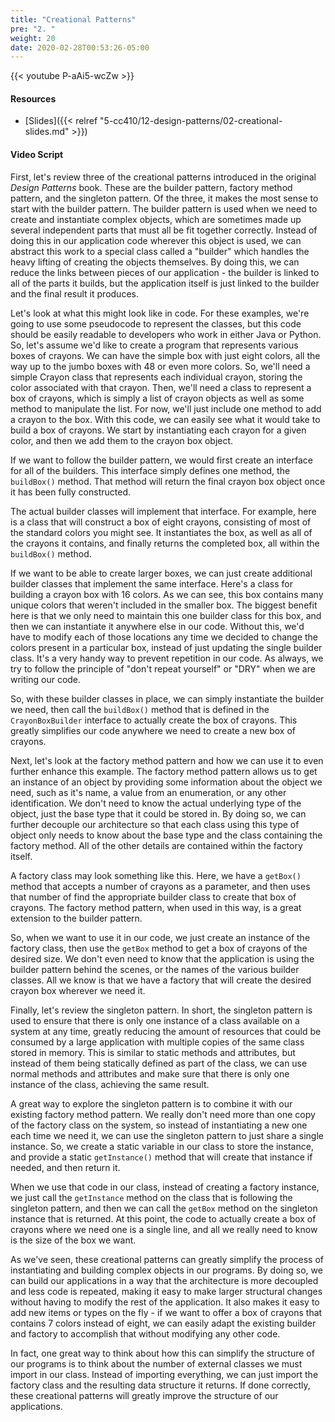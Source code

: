 ```yaml
---
title: "Creational Patterns"
pre: "2. "
weight: 20
date: 2020-02-28T00:53:26-05:00
---
```


{{< youtube P-aAi5-wcZw >}}

#### Resources

* [Slides]({{< relref "5-cc410/12-design-patterns/02-creational-slides.md" >}})

#### Video Script

First, let's review three of the creational patterns introduced in the original _Design Patterns_ book. These are the builder pattern, factory method pattern, and the singleton pattern. Of the three, it makes the most sense to start with the builder pattern. The builder pattern is used when we need to create and instantiate complex objects, which are sometimes made up several independent parts that must all be fit together correctly. Instead of doing this in our application code wherever this object is used, we can abstract this work to a special class called a "builder" which handles the heavy lifting of creating the objects themselves. By doing this, we can reduce the links between pieces of our application - the builder is linked to all of the parts it builds, but the application itself is just linked to the builder and the final result it produces. 

Let's look at what this might look like in code. For these examples, we're going to use some pseudocode to represent the classes, but this code should be easily readable to developers who work in either Java or Python. So, let's assume we'd like to create a program that represents various boxes of crayons. We can have the simple box with just eight colors, all the way up to the jumbo boxes with 48 or even more colors. So, we'll need a simple Crayon class that represents each individual crayon, storing the color associated with that crayon. Then, we'll need a class to represent a box of crayons, which is simply a list of crayon objects as well as some method to manipulate the list. For now, we'll just include one method to add a crayon to the box. With this code, we can easily see what it would take to build a box of crayons. We start by instantiating each crayon for a given color, and then we add them to the crayon box object.

If we want to follow the builder pattern, we would first create an interface for all of the builders. This interface simply defines one method, the `buildBox()` method. That method will return the final crayon box object once it has been fully constructed.

The actual builder classes will implement that interface. For example, here is a class that will construct a box of eight crayons, consisting of most of the standard colors you might see. It instantiates the box, as well as all of the crayons it contains, and finally returns the completed box, all within the `buildBox()` method.

If we want to be able to create larger boxes, we can just create additional builder classes that implement the same interface. Here's a class for building a crayon box with 16 colors. As we can see, this box contains many unique colors that weren't included in the smaller box. The biggest benefit here is that we only need to maintain this one builder class for this box, and then we can instantiate it anywhere else in our code. Without this, we'd have to modify each of those locations any time we decided to change the colors present in a particular box, instead of just updating the single builder class. It's a very handy way to prevent repetition in our code. As always, we try to follow the principle of "don't repeat yourself" or "DRY" when we are writing our code.

So, with these builder classes in place, we can simply instantiate the builder we need, then call the `buildBox()` method that is defined in the `CrayonBoxBuilder` interface to actually create the box of crayons. This greatly simplifies our code anywhere we need to create a new box of crayons.

Next, let's look at the factory method pattern and how we can use it to even further enhance this example. The factory method pattern allows us to get an instance of an object by providing some information about the object we need, such as it's name, a value from an enumeration, or any other identification. We don't need to know the actual underlying type of the object, just the base type that it could be stored in. By doing so, we can further decouple our architecture so that each class using this type of object only needs to know about the base type and the class containing the factory method. All of the other details are contained within the factory itself. 

A factory class may look something like this. Here, we have a `getBox()` method that accepts a number of crayons as a parameter, and then uses that number of find the appropriate builder class to create that box of crayons. The factory method pattern, when used in this way, is a great extension to the builder pattern.

So, when we want to use it in our code, we just create an instance of the factory class, then use the `getBox` method to get a box of crayons of the desired size. We don't even need to know that the application is using the builder pattern behind the scenes, or the names of the various builder classes. All we know is that we have a factory that will create the desired crayon box wherever we need it.

Finally, let's review the singleton pattern. In short, the singleton pattern is used to ensure that there is only one instance of a class available on a system at any time, greatly reducing the amount of resources that could be consumed by a large application with multiple copies of the same class stored in memory. This is similar to static methods and attributes, but instead of them being statically defined as part of the class, we can use normal methods and attributes and make sure that there is only one instance of the class, achieving the same result. 

A great way to explore the singleton pattern is to combine it with our existing factory method pattern. We really don't need more than one copy of the factory class on the system, so instead of instantiating a new one each time we need it, we can use the singleton pattern to just share a single instance. So, we create a static variable in our class to store the instance, and provide a static `getInstance()` method that will create that instance if needed, and then return it. 

When we use that code in our class, instead of creating a factory instance, we just call the `getInstance` method on the class that is following the singleton pattern, and then we can call the `getBox` method on the singleton instance that is returned. At this point, the code to actually create a box of crayons where we need one is a single line, and all we really need to know is the size of the box we want. 

As we've seen, these creational patterns can greatly simplify the process of instantiating and building complex objects in our programs. By doing so, we can build our applications in a way that the architecture is more decoupled and less code is repeated, making it easy to make larger structural changes without having to modify the rest of the application. It also makes it easy to add new items or types on the fly - if we want to offer a box of crayons that contains 7 colors instead of eight, we can easily adapt the existing builder and factory to accomplish that without modifying any other code. 

In fact, one great way to think about how this can simplify the structure of our programs is to think about the number of external classes we must import in our class. Instead of importing everything, we can just import the factory class and the resulting data structure it returns. If done correctly, these creational patterns will greatly improve the structure of our applications.